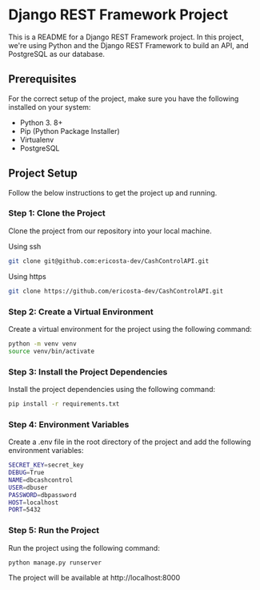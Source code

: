 # Django REST Framework Project

This is a README for a Django REST Framework project. In this project, we're using Python and the Django REST Framework to build an API, and PostgreSQL as our database.

## Prerequisites
For the correct setup of the project, make sure you have the following installed on your system:

-   Python 3. 8+
-   Pip (Python Package Installer)
-   Virtualenv
-   PostgreSQL

## Project Setup
Follow the below instructions to get the project up and running.

### Step 1: Clone the Project
Clone the project from our repository into your local machine.

Using ssh
```bash
git clone git@github.com:ericosta-dev/CashControlAPI.git
```

Using https
```bash
git clone https://github.com/ericosta-dev/CashControlAPI.git
```

### Step 2: Create a Virtual Environment
Create a virtual environment for the project using the following command:
```bash
python -m venv venv
source venv/bin/activate
```

### Step 3: Install the Project Dependencies
Install the project dependencies using the following command:
```bash
pip install -r requirements.txt
```

### Step 4: Environment Variables
Create a .env file in the root directory of the project and add the following environment variables:
```bash
SECRET_KEY=secret_key
DEBUG=True
NAME=dbcashcontrol
USER=dbuser
PASSWORD=dbpassword
HOST=localhost
PORT=5432
```

### Step 5: Run the Project
Run the project using the following command:
```bash
python manage.py runserver
```

The project will be available at http://localhost:8000
